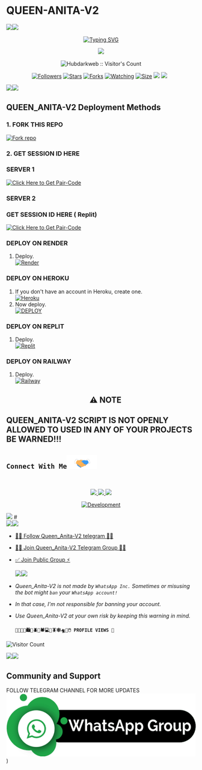  # QUEEN-ANITA-V2 
   <a><img src='https://i.imgur.com/Wxv9Ewb.jpeg'/></a><a><img src='https://i.imgur.com/Gw7jtD0.jpeg'/></a>
<p align="center">
<p align="center">
  <a href="https://git.io/typing-svg"><img src="https://readme-typing-svg.demolab.com?font=EB+Garamond&weight=800&size=28&duration=4000&pause=1000&random=false&width=435&lines=+•★⃝ QUEEN-+ANITA-+V2★⃝•;MULTI-DEVICE+WHATSAPP+BOT;DEVELOPED+BY+🗽🥷🐼TOpPLUG+🐼🥷🗽;RELEASED+DATE+05%2F9%2F2024." alt="Typing SVG" /></a>
 </p>
<p align="center">
<img src="https://i.imgur.com/X5UFFab.jpeg"/> 
<p align="center"><img src="https://profile-counter.glitch.me/{Hubdarkweb}/count.svg" alt="Hubdarkweb :: Visitor's Count" /></p>
<p align="center">
<a href="https://github.com/Hubdarkweb/followers"><img title="Followers" src="https://img.shields.io/github/followers/Hubdarkweb?color=red&style=flat-square"></a>
<a href="https://github.com/Hubdarkweb/Queen-Anita-V2/stargazers/"><img title="Stars" src="https://img.shields.io/github/stars/Hubdarkweb/Queen-Anita-V2?color=blue&style=flat-square"></a>
<a href="https://github.com/Hubdarkweb/Queen-Anita-V2/network/members"><img title="Forks" src="https://img.shields.io/github/forks/Hubdarkweb/Queen-Anita-V2?color=red&style=flat-square"></a>
<a href="https://github.com/Hubdarkweb/Queen-Anita-V2/watchers"><img title="Watching" src="https://img.shields.io/github/watchers/Hubdarkweb/Queen_Anita-V2?label=Watchers&color=blue&style=flat-square"></a>
<a href="https://github.com/Hubdarkweb/Queen-Anita-V2/"><img title="Size" src="https://img.shields.io/github/repo-size/Hubdarkweb/Queen-Anita-V2?style=flat-square&color=green"></a>
<a href="https://hits.seeyoufarm.com"><img src="https://hits.seeyoufarm.com/api/count/incr/badge.svg?url=https%3A%2F%2Fgithub.com%2FHubdarkweb%2FQueen-Anita-Md&count_bg=%2379C83D&title_bg=%23555555&icon=probot.svg&icon_color=%2300FF6D&title=hits&edge_flat=false"/></a>
<a href="https://github.com/Hubdarkweb/Queen-Anita-V2/graphs/commit-activity"><img height="20" src="https://img.shields.io/badge/Maintained%3F-yes-green.svg"></a>&nbsp;&nbsp;
</p>
<p align='center'>
    </p>
<a><img src='https://i.imgur.com/X5UFFab.jpeg'/></a><a><img src='https://i.imgur.com/LyHic3i.gif'/></a>
<p align="center">

 ## QUEEN_ANITA-V2 Deployment Methods

### 1. FORK THIS REPO

<a href='https://github.com/Hubdarkweb/Queen_Anita-V2-Beta/fork' target="_blank"><img alt='Fork repo' src='https://img.shields.io/badge/Fork This Repo-black?style=for-the-badge&logo=git&logoColor=white'/></a>

### 2. GET SESSION ID HERE

### SERVER 1 
 
<a href="https://test-xgyz.onrender.com"><img src="https://img.shields.io/badge/SESSION_ID-blue" alt="Click Here to Get Pair-Code" width="110"></a>   

### SERVER 2 
### GET SESSION ID HERE ( Replit) 

<a href="https://replit.com/@Hubdarkweb/QueenAnita-Md-session-generator"><img src="https://img.shields.io/badge/SESSION-ID-red" alt="Click Here to Get Pair-Code" width="110"></a>   



### DEPLOY ON RENDER
1. Deploy.
    <br>
    <a href='https://render.com' target="_blank"><img alt='Render' src='https://img.shields.io/badge/-Deploy-black?style=for-the-badge&logo=render&logoColor=white'/></a>

### DEPLOY ON HEROKU

1. If you don't have an account in Heroku, create one.
    <br>
    <a href='https://signup.heroku.com/' target="_blank"><img alt='Heroku' src='https://img.shields.io/badge/-Create-purple?style=for-the-badge&logo=heroku&logoColor=white'/></a>
2. Now deploy.
    <br>
    <a href='https://dashboard.heroku.com/new?template=https://github.com/Hubdarkweb/Queen_Anita-V2' target="_blank"><img alt='DEPLOY' src='https://img.shields.io/badge/-DEPLOY-purple?style=for-the-badge&logo=heroku&logoColor=white'/></a>
### DEPLOY ON REPLIT
1. Deploy.
    <br>
    <a href='https://replit.com/github/Hubdarkweb/Queen_Anita-V2' target="_blank"><img alt='Replit' src='https://img.shields.io/badge/-Deploy-red?style=for-the-badge&logo=replit&logoColor=white'/></a>
### DEPLOY ON RAILWAY
1. Deploy.
    <br>
    <a href='https://railway.com/github/Hubdarkweb/Queen_Anita-V2' target="_blank"><img alt='Railway' src='https://img.shields.io/badge/-Deploy-green?style=for-the-badge&logo=railway&logoColor=white'/></a>

    <h2 align="center"> ⚠️ NOTE  </h2>
## QUEEN_ANITA-V2 SCRIPT IS NOT OPENLY ALLOWED TO USED IN ANY OF YOUR PROJECTS BE WARNED!!! 

## ```Connect With Me```<img src="https://github.com/0xAbdulKhalid/0xAbdulKhalid/raw/main/assets/mdImages/handshake.gif" width ="80"></h1> 
 <br> 
<p align="center">
<a href="https://wa.me/254112386921"><img src="https://img.shields.io/badge/Contact 🥷🗽🐼TOpPLUG-25D366?style=for-the-badge&logo=whatsapp&logoColor=white" />
<a href="https://Hub7s"><img src="https://img.shields.io/badge/Join Official Channel-25D366?style=for-the-badge&logo=telegram &logoColor=blue" />
<a href="https://t.me/T_OpPLUG"><img src="https://img.shields.io/badge/Telegram-0088cc?style=for-the-badge&logo=telegram&logoColor=sky blue" /><br>
<p align="center">
<img alt="Development" width="1000" src="https://media2.giphy.com/media/W9tBvzTXkQopi/giphy.gif?cid=6c09b952xu6syi1fyqfyc04wcfk0qvqe8fd7sop136zxfjyn&ep=v1_internal_gif_by_id&rid=giphy.gif&ct=g" /> </p>
<a><img src='https://i.imgur.com/LyHic3i.gif'/></a><a><img src=''/></a>
# 

<br>
<a><img src='https://i.imgur.com/LyHic3i.gif'/></a><a><img src='https://i.imgur.com/LyHic3i.gif'/></a>

* [🧑‍💻 Follow Queen_Anita-V2 telegram 🧑‍💻](https://t.me/+b_blCFtTytIyYjA0)

* [🧑‍💻 Join Queen_Anita-V2 Telegram Group 🧑‍💻](https://t.me/Hub7s)

* [✅ Join Public Group ⚡](https://t.me/+pW2IiAVrUeM0YzQ8)

  <a><img src='https://i.imgur.com/LyHic3i.gif'/></a><a><img src='https://i.imgur.com/LyHic3i.gif'/></a>
  

- *Queen_Anita-V2 is not made by `WhatsApp Inc.` Sometimes or misusing the bot might `ban` your `WhatsApp account!`*
- *In that case, I'm not responsible for banning your account.*
- *Use Queen_Anita-V2 at your own risk by keeping this warning in mind.*
  
  #### ```🗽🐼🥷🛒🛍️🐞🪲🐛🕷️💻📱🪳🕸️🛸🛫🖱️ PROFILE VIEWS 🧚```
![Visitor Count](https://profile-counter.glitch.me/Hubdarkweb/count.svg)

<a><img src='https://i.imgur.com/LyHic3i.gif'/></a><a><img src='https://i.imgur.com/LyHic3i.gif'/></a>

## Community and Support

FOLLOW TELEGRAM CHANNEL FOR MORE UPDATES
[![JOIN WHATSAPP GROUP](https://raw.githubusercontent.com/Neeraj-x0/Neeraj-x0/main/photos/suddidina-join-whatsapp.png)](https://t.me/+pW2IiAVrUeM0YzQ8))

